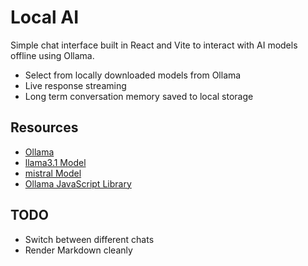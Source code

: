 # Local AI
Simple chat interface built in React and Vite to interact with AI models offline using Ollama.
- Select from locally downloaded models from Ollama
- Live response streaming
- Long term conversation memory saved to local storage

## Resources
- [Ollama](https://ollama.com/)
- [llama3.1 Model](https://ollama.com/library/llama3.1)
- [mistral Model](https://ollama.com/library/mistral)
- [Ollama JavaScript Library](https://www.npmjs.com/package/ollama)

## TODO
- Switch between different chats
- Render Markdown cleanly